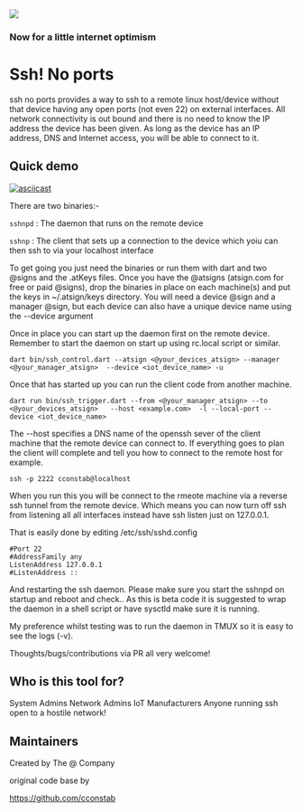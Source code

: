 <img src="https://atsign.dev/assets/img/@dev.png?sanitize=true">

### Now for a little internet optimism

# Ssh! No ports

ssh no ports provides a way to ssh to a remote linux host/device without that device having any open ports (not even 22)
on external interfaces. All network connectivity is out bound and there is no need to know the IP address the device 
has been given. As long as the device has an IP address, DNS and Internet access, you will be able to connect to it.

## Quick demo
[![asciicast](https://asciinema.org/a/nhcExPw1MZnn7sKEK6gJTJEkR.svg)](https://asciinema.org/a/nhcExPw1MZnn7sKEK6gJTJEkR)

There are two binaries:-

`sshnpd` : The daemon that runs on the remote device

`sshnp`  : The client that sets up a connection to the device which yoiu can then ssh to via your localhost interface

To get going you just need the binaries or run them with dart and two @signs and the .atKeys files. Once you have the 
@atsigns (atsign.com for free or paid @signs), drop the binaries in place on each machine(s) and put the keys in 
~/.atsign/keys directory. You will need a device @sign and a manager @sign, but each device can also have a unique device
name using the --device argument

Once in place you can start up the daemon first on the remote device. Remember to start the daemon on start up using 
rc.local script or similar.

`dart bin/ssh_control.dart --atsign <@your_devices_atsign> --manager <@your_manager_atsign>  --device <iot_device_name> -u`

Once that has started up you can run the client code from another machine.

`dart run bin/ssh_trigger.dart --from <@your_manager_atsign> --to <@your_devices_atsign>   --host <example.com>  -l --local-port --device <iot_device_name>`

The --host specifies a DNS name of the openssh sever of the client machine that the remote device can connect to. If everything goes to plan the client will complete and tell you how to connect to the remote host for example.

`ssh -p 2222 cconstab@localhost`

When you run this you will be connect to the rmeote machine via a reverse ssh tunnel from the remote device. Which means
you can now turn off ssh from listening all all interfaces instead have ssh listen just on 127.0.0.1.

That is easily done by editing /etc/ssh/sshd.config 

```
#Port 22
#AddressFamily any
ListenAddress 127.0.0.1
#ListenAddress ::
```

And restarting the ssh daemon. Please make sure you start the sshnpd on startup and reboot and check.. As this is beta code 
it is suggested to wrap the daemon in a shell script or have sysctld make sure it is running. 

My preference whilst testing was to run the daemon in TMUX so it is easy to see the logs (-v).


Thoughts/bugs/contributions via PR all very welcome!



## Who is this tool for?

System Admins
Network Admins
IoT Manufacturers
Anyone running ssh open to a hostile network!





## Maintainers

Created by The @ Company 

original code base by 

https://github.com/cconstab


